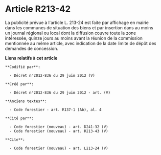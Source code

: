 # Article R213-42

La publicité prévue à l'article L. 213-24 est faite par affichage en mairie dans les communes de situation des biens et par
insertion dans au moins un journal régional ou local dont la diffusion couvre toute la zone intéressée, quinze jours au moins
avant la réunion de la commission mentionnée au même article, avec indication de la date limite de dépôt des demandes de
concession.

**Liens relatifs à cet article**

	**Codifié par**:

	  - Décret n°2012-836 du 29 juin 2012 (V)

	**Créé par**:

	  - Décret n°2012-836 du 29 juin 2012 - art. (V)

	**Anciens textes**:

	  - Code forestier - art. R137-1 (Ab), al. 4

	**Cité par**:

	  - Code forestier (nouveau) - art. D241-32 (V)
	  - Code forestier (nouveau) - art. R213-43 (V)

	**Cite**:

	  - Code forestier (nouveau) - art. L213-24 (V)
